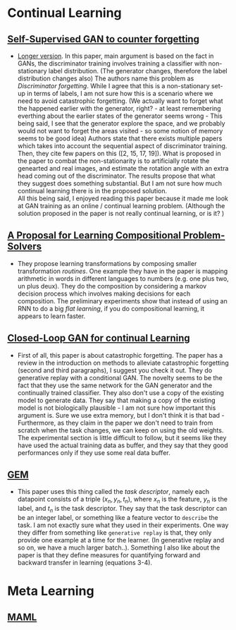 # Continual Learning

## [Self-Supervised GAN to counter forgetting](https://marcpickett.com/cl2018/CL-2018_paper_23.pdf)

* [Longer version](https://arxiv.org/pdf/1811.11212.pdf). 
	In this paper, main argument is based on the fact in GANs, the discriminator training involves training a classifier with non-stationary label distribution. (The generator changes, therefore the label distribution changes also) The authors name this problem as *Discriminator forgetting*. While I agree that this is a non-stationary set-up in terms of labels, I am not sure how this is a scenario where we need to avoid catastrophic forgetting. (We actually want to forget what the happened earlier with the generator, right? - at least remembering everthing about the earlier states of the generator seems wrong  - This being said, I see that the generator explore the space, and we probably would not want to forget the areas visited - so some notion of memory seems to be good idea)
	Authors state that there exists multiple papers which takes into account the sequential aspect of discriminator training. Then, they cite few papers on this ([2, 15, 17, 19]). What is proposed in the paper to combat the non-stationarity is to artificially rotate the genearted and real images, and estimate the rotation angle with an extra head coming out of the discriminator. The results propose that what they suggest does something substantial. But I am not sure how much continual learning there is in the proposed solution.  
	All this being said, I enjoyed reading this paper because it made me look at GAN training as an online / continual learning problem. (Although the solution proposed in the paper is not really continual learning, or is it? ) 

## [A Proposal for Learning Compositional Problem-Solvers](https://marcpickett.com/cl2018/CL-2018_paper_84.pdf)

* They propose learning transformations by composing smaller transformation *routines*. One example they have in the paper is mapping arithmetic in words in different languages to numbers (e.g. one plus two, un plus deux). They do the composition by considering a markov decision process which involves making decisions for each composition. The preliminary experiments show that instead of using an RNN to do a big *flat learning*, if you do compositional learning, it appears to learn faster.

## [Closed-Loop GAN for continual Learning](https://marcpickett.com/cl2018/CL-2018_paper_17.pdf)

* First of all, this paper is about catastrophic forgetting. The paper has a review in the introduction on methods to alleviate catastrophic forgetting (second and third paragraphs), I suggest you check it out. They do generative replay with a conditional GAN. The novelty seems to be the fact that they use the same network for the GAN generator and the continually trained classifier. They also don't use a copy of the existing model to generate data. They say that making a copy of the existing model is not biologically plausible - I am not sure how important this argument is. Sure we use extra memory, but I don't think it is that bad - Furthermore, as they claim in the paper we don't need to train from scratch when the task changes, we can keep on using the old weights. The experimental section is little difficult to follow, but it seems like they have used the actual training data as buffer, and they say that they good performances only if they use some real data buffer. 


## [GEM](https://arxiv.org/pdf/1706.08840.pdf) 

* This paper uses this thing called the *task descriptor*, namely each datapoint consists of a triple $(x_n, y_n, t_n)$, where $x_n$ is the feature, $y_n$ is the label, and $t_n$ is the task descriptor. They say that the task descriptor can be an integer label, or something like a feature vector to ``describe`` the task. I am not exactly sure what they used in their experiments. One way they differ from something like `generative replay` is that, they only provide one example at a time for the learner. (In generative replay and so on, we have a much larger batch..). Something I also like about the paper is that they define measures for quantifying forward and backward transfer in learning (equations 3-4).  

# Meta Learning

## [MAML](https://arxiv.org/pdf/1703.03400.pdf)
